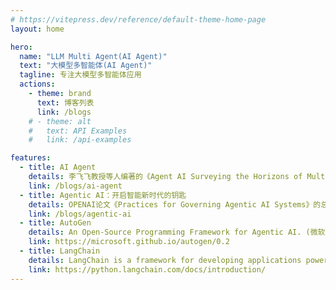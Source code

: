 ```yaml
---
# https://vitepress.dev/reference/default-theme-home-page
layout: home

hero:
  name: "LLM Multi Agent(AI Agent)"
  text: "大模型多智能体(AI Agent)"
  tagline: 专注大模型多智能体应用
  actions:
    - theme: brand
      text: 博客列表
      link: /blogs
    # - theme: alt
    #   text: API Examples
    #   link: /api-examples

features:
  - title: AI Agent
    details: 李飞飞教授等人编著的《Agent AI Surveying the Horizons of Multimodal Interaction》简单总结
    link: /blogs/ai-agent
  - title: Agentic AI：开启智能新时代的钥匙
    details: OPENAI论文《Practices for Governing Agentic AI Systems》的总结，讲述了 Agentic AI的潜在收益和如何保持 Agentic AI 的安全等内容
    link: /blogs/agentic-ai
  - title: AutoGen
    details: An Open-Source Programming Framework for Agentic AI. (微软开源的多智能体框架)
    link: https://microsoft.github.io/autogen/0.2
  - title: LangChain
    details: LangChain is a framework for developing applications powered by large language models.(大模型应用开发框架，支持多智能体、chatbot和 RAG 等功能)
    link: https://python.langchain.com/docs/introduction/
---
```


